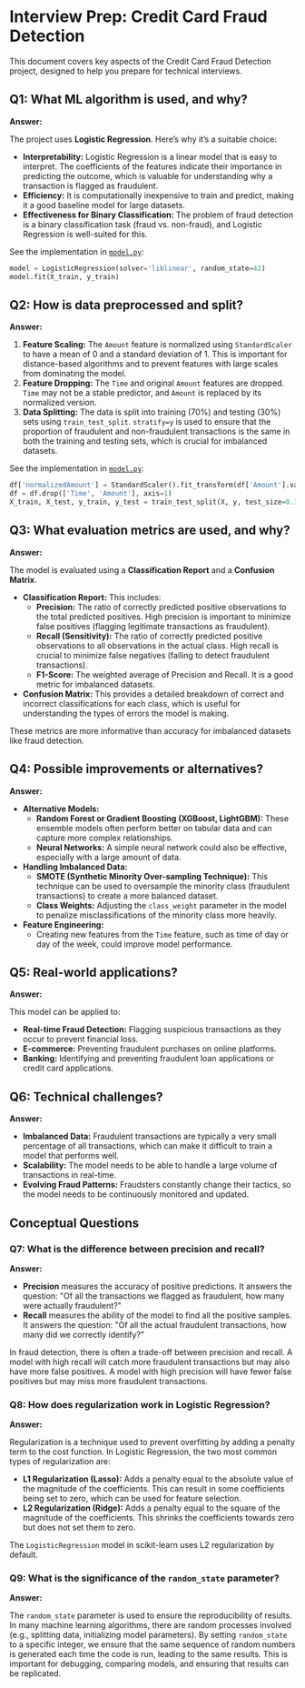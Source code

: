 # Interview Prep: Credit Card Fraud Detection

This document covers key aspects of the Credit Card Fraud Detection project, designed to help you prepare for technical interviews.

## Q1: What ML algorithm is used, and why?

**Answer:**

The project uses **Logistic Regression**. Here’s why it’s a suitable choice:

*   **Interpretability:** Logistic Regression is a linear model that is easy to interpret. The coefficients of the features indicate their importance in predicting the outcome, which is valuable for understanding why a transaction is flagged as fraudulent.
*   **Efficiency:** It is computationally inexpensive to train and predict, making it a good baseline model for large datasets.
*   **Effectiveness for Binary Classification:** The problem of fraud detection is a binary classification task (fraud vs. non-fraud), and Logistic Regression is well-suited for this.

See the implementation in [`model.py`](./model.py):
```python
model = LogisticRegression(solver='liblinear', random_state=42)
model.fit(X_train, y_train)
```

## Q2: How is data preprocessed and split?

**Answer:**

1.  **Feature Scaling:** The `Amount` feature is normalized using `StandardScaler` to have a mean of 0 and a standard deviation of 1. This is important for distance-based algorithms and to prevent features with large scales from dominating the model.
2.  **Feature Dropping:** The `Time` and original `Amount` features are dropped. `Time` may not be a stable predictor, and `Amount` is replaced by its normalized version.
3.  **Data Splitting:** The data is split into training (70%) and testing (30%) sets using `train_test_split`. `stratify=y` is used to ensure that the proportion of fraudulent and non-fraudulent transactions is the same in both the training and testing sets, which is crucial for imbalanced datasets.

See the implementation in [`model.py`](./model.py):
```python
df['normalizedAmount'] = StandardScaler().fit_transform(df['Amount'].values.reshape(-1,1))
df = df.drop(['Time', 'Amount'], axis=1)
X_train, X_test, y_train, y_test = train_test_split(X, y, test_size=0.3, random_state=42, stratify=y)
```

## Q3: What evaluation metrics are used, and why?

**Answer:**

The model is evaluated using a **Classification Report** and a **Confusion Matrix**.

*   **Classification Report:** This includes:
    *   **Precision:** The ratio of correctly predicted positive observations to the total predicted positives. High precision is important to minimize false positives (flagging legitimate transactions as fraudulent).
    *   **Recall (Sensitivity):** The ratio of correctly predicted positive observations to all observations in the actual class. High recall is crucial to minimize false negatives (failing to detect fraudulent transactions).
    *   **F1-Score:** The weighted average of Precision and Recall. It is a good metric for imbalanced datasets.
*   **Confusion Matrix:** This provides a detailed breakdown of correct and incorrect classifications for each class, which is useful for understanding the types of errors the model is making.

These metrics are more informative than accuracy for imbalanced datasets like fraud detection.

## Q4: Possible improvements or alternatives?

**Answer:**

*   **Alternative Models:**
    *   **Random Forest or Gradient Boosting (XGBoost, LightGBM):** These ensemble models often perform better on tabular data and can capture more complex relationships.
    *   **Neural Networks:** A simple neural network could also be effective, especially with a large amount of data.
*   **Handling Imbalanced Data:**
    *   **SMOTE (Synthetic Minority Over-sampling Technique):** This technique can be used to oversample the minority class (fraudulent transactions) to create a more balanced dataset.
    *   **Class Weights:** Adjusting the `class_weight` parameter in the model to penalize misclassifications of the minority class more heavily.
*   **Feature Engineering:**
    *   Creating new features from the `Time` feature, such as time of day or day of the week, could improve model performance.

## Q5: Real-world applications?

**Answer:**

This model can be applied to:

*   **Real-time Fraud Detection:** Flagging suspicious transactions as they occur to prevent financial loss.
*   **E-commerce:** Preventing fraudulent purchases on online platforms.
*   **Banking:** Identifying and preventing fraudulent loan applications or credit card applications.

## Q6: Technical challenges?

**Answer:**

*   **Imbalanced Data:** Fraudulent transactions are typically a very small percentage of all transactions, which can make it difficult to train a model that performs well.
*   **Scalability:** The model needs to be able to handle a large volume of transactions in real-time.
*   **Evolving Fraud Patterns:** Fraudsters constantly change their tactics, so the model needs to be continuously monitored and updated.

## Conceptual Questions

### Q7: What is the difference between precision and recall?

**Answer:**

*   **Precision** measures the accuracy of positive predictions. It answers the question: "Of all the transactions we flagged as fraudulent, how many were actually fraudulent?"
*   **Recall** measures the ability of the model to find all the positive samples. It answers the question: "Of all the actual fraudulent transactions, how many did we correctly identify?"

In fraud detection, there is often a trade-off between precision and recall. A model with high recall will catch more fraudulent transactions but may also have more false positives. A model with high precision will have fewer false positives but may miss more fraudulent transactions.

### Q8: How does regularization work in Logistic Regression?

**Answer:**

Regularization is a technique used to prevent overfitting by adding a penalty term to the cost function. In Logistic Regression, the two most common types of regularization are:

*   **L1 Regularization (Lasso):** Adds a penalty equal to the absolute value of the magnitude of the coefficients. This can result in some coefficients being set to zero, which can be used for feature selection.
*   **L2 Regularization (Ridge):** Adds a penalty equal to the square of the magnitude of the coefficients. This shrinks the coefficients towards zero but does not set them to zero.

The `LogisticRegression` model in scikit-learn uses L2 regularization by default.

### Q9: What is the significance of the `random_state` parameter?

**Answer:**

The `random_state` parameter is used to ensure the reproducibility of results. In many machine learning algorithms, there are random processes involved (e.g., splitting data, initializing model parameters). By setting `random_state` to a specific integer, we ensure that the same sequence of random numbers is generated each time the code is run, leading to the same results. This is important for debugging, comparing models, and ensuring that results can be replicated.
